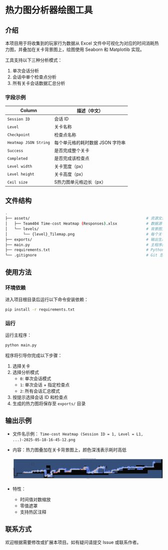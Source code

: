 # 热力图分析器绘图工具

## 介绍

本项目用于将收集到的玩家行为数据从 Excel 文件中可视化为对应的时间消耗热力图，并叠加在关卡背景图上，绘图使用 Seaborn 和 Matplotlib 实现。 

工具支持以下三种分析模式：  

1. 单次会话分析
2. 会话中单个检查点分析
3. 所有关卡会话数据汇总分析

### 字段示例
| Column                | 描述（中文）                     |
| --------------------- | ------------------------------  |
| `Session ID`          | 会话 ID                          |
| `Level`               | 关卡名称                         |
| `Checkpoint`          | 检查点名称                       |
| `Heatmap JSON String` | 每个单元格的耗时数据 JSON 字符串 |
| `Success`             | 是否完成整个关卡                 |
| `Completed`           | 是否完成该检查点                 |
| `Level width`         | 关卡宽度（px）                   |
| `Level height`        | 关卡高度（px）                   |
| `Ceil size`           | S热力图单元格边长（px）           |

## 文件结构

```bash
.
├── assets/                                                    # 资源文件夹
│   ├── Team404 Time-cost Heatmap (Responses).xlsx             # 数据源 Excel 文件
│   └── levels/                                                # 背景图文件夹
│       └── {level}_Tilemap.png                                # 每个关卡的背景图
├── exports/                                                   # 输出生成的热力图图像
├── main.py                                                    # 主程序脚本
├── requirements.txt                                           # Python 依赖列表
└── .gitignore                                                 # Git 忽略文件配置
```

## 使用方法

### 环境依赖

进入项目根目录后运行以下命令安装依赖：

```bash
pip install -r requirements.txt
```

### 运行

运行主程序：

```bash
python main.py
```

程序将引导你完成以下步骤：

1. 选择关卡
2. 选择分析模式
   - `0`: 单次会话模式
   - `1`: 单次会话 + 指定检查点
   - `2`: 所有会话汇总模式
3. 按提示选择会话 ID 和检查点
4. 生成的热力图将保存至 `exports/` 目录

## 输出示例

- 文件名示例： `Time-cost Heatmap (Session ID = 1, Level = L1, ...)-2025-05-18-16-45-12.png`

- 内容：热力图叠加在关卡背景图上，颜色深浅表示耗时高低

  ![exmaple](https://github.com/zhichzhang/heatmap-analyzer-plotter/blob/main/exports/Time-cost%20Heatmap%20(All%20Sessions%2C%20Level%3DL0_tutorial_remake2)-2025-04-28-16-42-39.png)

- 特性：
  - 时间值对数缩放
  - 零值遮罩
  - 支持热区注释

## 联系方式

欢迎根据需要修改或扩展本项目。如有疑问请提交 Issue 或联系作者。 
